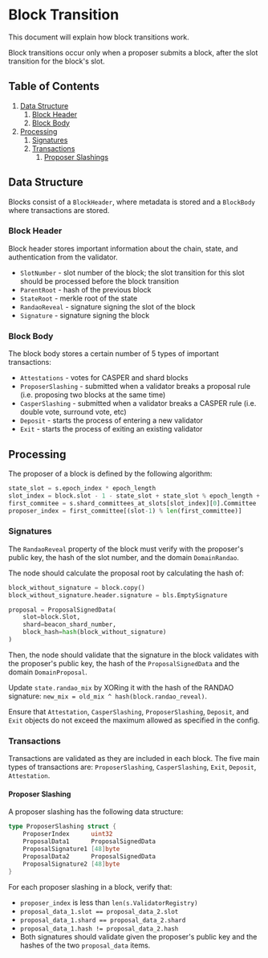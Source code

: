 # Block Transition

This document will explain how block transitions work.

Block transitions occur only when a proposer submits a block, after the slot transition for the block's slot.

## Table of Contents

1. [Data Structure](#data-structure)
    1. [Block Header](#block-header)
    2. [Block Body](#block-body)
2. [Processing](#processing)
    1. [Signatures](#signatures)
    2. [Transactions](#transactions)
        1. [Proposer Slashings](#proposer-slashing)

## Data Structure

Blocks consist of a `BlockHeader`, where metadata is stored and a `BlockBody` where transactions are stored.

### Block Header

Block header stores important information about the chain, state, and authentication from the validator.

- `SlotNumber` - slot number of the block; the slot transition for this slot should be processed before the block transition
- `ParentRoot` - hash of the previous block
- `StateRoot` - merkle root of the state
- `RandaoReveal` - signature signing the slot of the block
- `Signature` - signature signing the block

### Block Body

The block body stores a certain number of 5 types of important transactions:

- `Attestations` - votes for CASPER and shard blocks
- `ProposerSlashing` - submitted when a validator breaks a proposal rule (i.e. proposing two blocks at the same time)
- `CasperSlashing` - submitted when a validator breaks a CASPER rule (i.e. double vote, surround vote, etc)
- `Deposit` - starts the process of entering a new validator
- `Exit` - starts the process of exiting an existing validator

## Processing

The proposer of a block is defined by the following algorithm:

```python
state_slot = s.epoch_index * epoch_length
slot_index = block.slot - 1 - state_slot + state_slot % epoch_length + epoch_length
first_commitee = s.shard_committees_at_slots[slot_index][0].Committee
proposer_index = first_committee[(slot-1) % len(first_committee)]
```

### Signatures

The `RandaoReveal` property of the block must verify with the proposer's public key, the hash of the slot number, and the domain `DomainRandao`.

The node should calculate the proposal root by calculating the hash of:

```python
block_without_signature = block.copy()
block_without_signature.header.signature = bls.EmptySignature

proposal = ProposalSignedData(
	slot=block.Slot,
    shard=beacon_shard_number,
    block_hash=hash(block_without_signature)
)
```

Then, the node should validate that the signature in the block validates with the proposer's public key, the hash of the `ProposalSignedData` and the domain `DomainProposal`.

Update `state.randao_mix` by XORing it with the hash of the RANDAO signature:  `new_mix = old_mix ^ hash(block.randao_reveal)`.

Ensure that `Attestation`, `CasperSlashing`, `ProposerSlashing`, `Deposit`, and `Exit` objects do not exceed the maximum allowed as specified in the config.

### Transactions

Transactions are validated as they are included in each block. The five main types of transactions are: `ProposerSlashing`, `CasperSlashing`, `Exit`, `Deposit`, `Attestation`.

#### Proposer Slashing

A proposer slashing has the following data structure:

```go
type ProposerSlashing struct {
	ProposerIndex      uint32
	ProposalData1      ProposalSignedData
	ProposalSignature1 [48]byte
	ProposalData2      ProposalSignedData
	ProposalSignature2 [48]byte
}
```



For each proposer slashing in a block, verify that:

- `proposer_index` is less than `len(s.ValidatorRegistry)`
- `proposal_data_1.slot == proposal_data_2.slot`
- `proposal_data_1.shard == proposal_data_2.shard`
- `proposal_data_1.hash != proposal_data_2.hash`
- Both signatures should validate given the proposer's public key and the hashes of the two `proposal_data` items.
